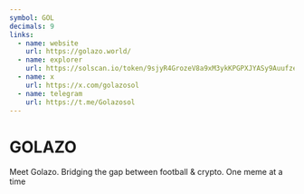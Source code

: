 ```yaml
---
symbol: GOL
decimals: 9
links:
  - name: website
    url: https://golazo.world/
  - name: explorer
    url: https://solscan.io/token/9sjyR4GrozeV8a9xM3ykKPGPXJYASy9AuufzefCyaCnP
  - name: x
    url: https://x.com/golazosol
  - name: telegram
    url: https://t.me/Golazosol
---
```


# GOLAZO

Meet Golazo. Bridging the gap between football & crypto. One meme at a time

